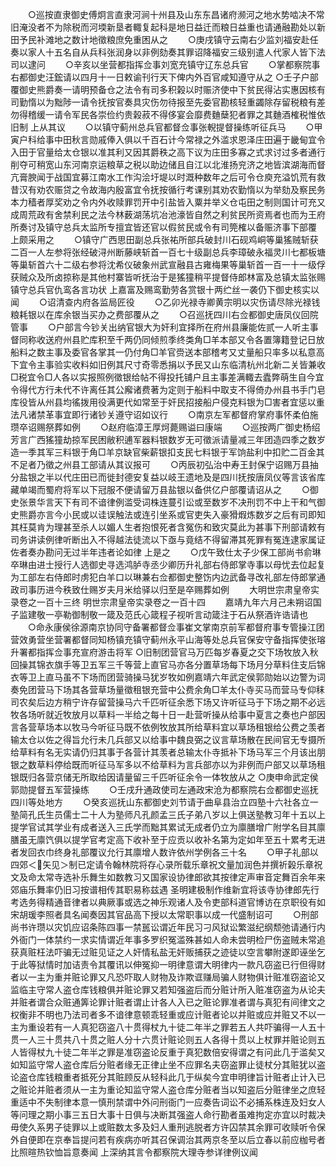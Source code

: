 <!-- { "loadSidebar": true } -->
　　○巡按直隶御史傅炯言直隶河涧十州县及山东东昌诸府濒河之地水势啮决不常旧淹没者不为除税而河堧新垦者輙复起科是地日益迁而粮日益重也请通融勘处以新田予民补滩地之数计地徵粮庶免重困从之
　　○庚戌镇守云南右少监刘福安赴任奏以家人十五名自从兵科张润身以非例劾奏其罪诏降福安三级别遣人代家人皆下法司以逮问
　　○辛亥以坐营都指挥佥事刘宽充镇守辽东总兵官
　　○掌都察院事右都御史汪鋐请以四月十一日敕谕刊行天下俾内外百官咸知遵守从之
○壬子户部覆御史熊爵奏一请明预备仓之法令有司多积榖以时赈济使中下贫民得沾实惠因核有司勤惰以为黜陟一请令抚按官奏具灾伤勿待报至先委官勘核轻重蠲除存留税粮有差勿得稽缓一请令军民各崇俭约贵榖菽不得侈宴会靡费麯蘖犯者罪之其麯酒榷税惟依旧制  上从其议
　　○以镇守蓟州总兵官都督佥事张輗提督操练听征兵马
　　○甲寅户科给事中田秋言勋戚俸入俱以千百石计今常禄之外滥求恩泽庄田遍于畿甸宜令入田于官量给太仓银以准其利又因其爵秩之高下议为庄田多寡之式求讨过多者通行削夺可稍宽山东河南京运粮草之税以助边储且自江以北淮扬兖济之地皆滨湖海而督亢膏腴闻于战国宜募江南水工作沟浍圩堤以时溉种数年之后可令仓庾充溢饥荒有救昔汉有劝农赈贷之令故海内殷富宜令抚按循行考课别其劝农勤惰以为举劾及察民务本力穑者厚奖劝之令内外收赎罪罚开中引盐皆入粟并举义仓屯田之制则国计可充又成周荒政有舍禁利民之法今林薮湖荡坑冶池濠皆自然之利贫民所资焉者也而为王府所奏讨及镇守总兵太监所专擅宜皆还官以假贫民或令有司筦榷以备赈济事下部覆  上颇采用之
　　○镇守广西思田副总兵张祐所部兵破封川石砚鸡峒等巢猺贼斩获二百一人左参将张经破浔州断藤峡斩首一百七十级副总兵李璋破永福灵川七都板塘等巢斩首六十二级右参将沈希仪破象州武宣融县古雍梅果等巢斩首一百一十一级俘获贼众及所卤掠称是其他村寨皆听抚治于是猺獞稍平提督侍郎林富及总镇太监张赐镇守总兵官仇鸾各言功状  上嘉富及赐鸾勤劳各赏银十两纻丝一袭仍下御史核实以闻
　　○诏清查内府各监局匠役
　　○乙卯光禄寺卿黄宗明以灾伤请尽除光禄钱粮耗银以在库余银当买办之费部覆从之
　　○召巡抚四川右佥都御史唐凤仪回院管事
　　○户部言今钞关出纳官银大为奸利宜择所在府州县廉能佐贰一人听主事督同称收送府州县贮库积至千两仍同倾煎季终类角□羊本部又令各置簿籍登记日放船料之数主事及委官各掌其一仍付角□羊官赍送本部稽考又丈量船只率多以私意高下宜令主事验实收料如旧例其尺寸奇零悉捐以予民又山东临清杭州北新二关皆兼收□税宜令□人各以实报照例徵银给帖不得投托铺户且主事差满輙去蠹弊萌生自今宜令得代方行未代不许离任其公廨诸费著为定则于船料中取支不得倚办州县书手门皂库役皆从州县均徭拨用役满更代如常至于奸民招接船户侵克料银为□害者宜惩以重法凡诸禁革事宜即行诸钞关遵守诏如议行
　　○南京左军都督府掌府事怀柔伯施瓒卒诏赐祭葬如例
　　○赵府临漳王厚炣薨赐谥曰康端
　　○巡按两广御史杨绍芳言广西猺獞劫掠军民困敝积逋军器料银数岁无可徵派请量减三年团造四季之数岁造一季其军三料银于角□羊京缺官柴薪银扣支民七料银于军饷盐利中扣贮二百金其不足者乃徵之州县工部请从其议报可
　　○丙辰初弘治中寿王封保宁诏赐万县抽分盐银之半以代庄田已而徙封德安复益以岐王遗地及是四川抚按唐凤仪等言该省库藏单竭而蜀府将军以下冠服不便请留万县盐银以备供亿户部覆请诏从之
　　○御史张景华言天下有司不谙律例滥受词株连蔓引讼或至数岁不决刑罚不中上干和气御史熊爵亦言今小民或以诖误触法或连引坐系或官吏失入豪猾煆炼数岁之后有司即知其枉莫肯为理甚至杀人以媚人生者抱恨死者含冤伤和致灾莫此为甚事下刑部请敕有司务讲读例律听断出入不得越法徒流以下亟与竟结不得留滞其死罪有冤连逮家属证佐者奏办勘问无过半年违者论如律  上是之
　　○戊午致仕太子少保工部尚书俞琳卒琳由进士授行人选御史寻选鸿胪寺丞少卿历升礼部右侍郎掌寺事以母忧去位起复为工部左右侍郎时虏犯白羊口以琳兼右佥都御史整饬内边武备寻改礼部左侍郎掌通政司事历进今秩致仕赐岁夫月米给驿以归至是卒赐葬如例
　　大明世宗肃皇帝实录卷之一百十三终
明世宗肃皇帝实录卷之一百十四
　　嘉靖九年六月己未朔诏国子监建敬一亭勒御制敬一箴及范氏心箴程子视听言动箴注于石从祭酒许诰请也
　　○命永康侯徐源南京协同守备署都督佥事崔文掌南京前军都督府事专管操江团营效勇营坐营署都督同知杨镇充镇守蓟州永平山海等处总兵官保安守备指挥使张瑢升署都指挥佥事充宣府游击将军
○旧制团营官马万匹每岁春夏之交下场牧放入秋回操其锦衣旗手等卫五军三千等营上直官马亦各分置草场每下场月分草料住支后锦衣等卫上直马虽不下场而团营骑操马犹岁牧如例嘉靖六年武定侯郭勋始以边警为词奏免团营马下场其各营草场量徵租银充营中公费余角□羊太仆寺买马而营马专仰秣司农矣后边方稍宁许存留营操马六千匹听征余悉下场又许听征马于下场之期不必远牧各场听就近牧放月以草料一半给之每十日一赴营听操从给事中夏言之奏也户部因言各营草场本以牧马今听征马既不依例牧放其所给草料宜以草场租银给公费之羡者输太仓以佐之得旨允行未几兵部又以给事中魏良弼之议言草场散在民间官无专摄所给草料有名无实请仍归其事于各营计其羡者总输太仆寺抵补下场马军三个月该出朋银之数草料停给既而听征马军多以不给草料为言兵部亦以为非例而户部又以草场租银既归各营京储无所取给因请量留三千匹听征余令一体牧放从之
○庚申命武定侯郭勋提督五军营操练
　　○壬戌升通政使司左通政宋沧为都察院右佥都御史巡抚四川等处地方
　　○癸亥巡抚山东都御史刘节请于曲阜县治立四塾十六社各立一塾简孔氏生员儒士二十人为塾师凡孔颜孟三氏子弟八岁以上俱送塾教习年十五以上提学官试其学业有成者送入三氏学而黜其累试无成者仍立为廪膳增广附学名目其廪膳虽无廪饩俱以提学官考定高下收补至于应贡以收补名第为定如年至五十累考无进者发回衣巾终身礼部覆议允行其廪增人数许依州学例各三十名
　　○甲子礼部以四郊＜矢见＞制已定请令翰林院将存心录所载乐章祝文量加润色并撰祈榖乐章祝文及命太常寺选补乐舞生如数教习又国家设协律郎欲其按律定声审音定舞百余年来  郊庙乐舞率仍旧习按谱相传其职易称兹遇  圣明建极制作维新宜将该寺协律郎先行考选务得精通音律者以典厥事或选之神乐观诸人及令吏部科道官博访在京职役有如宋胡瑗李照者具名闻奏因其官品高下授以太常职事以成一代盛制诏可
　　○刑部尚书许瓒以灾饥应诏条陈四事一禁嚚讼谓近年民习刁风狱讼繁滋纪纲颓弛请通行内外衙门一体禁约一求实情谓近年事多罗织冤滥殊甚如人命未尝明检尸伤盗贼未常追获真赃枉法吓骗无过赃见证之人奸情私盐无奸贩捕获之迹徒以空言攀附遂即诬坐乞于此等狱情时加诘责令其覆讯以伸冤抑一明律意谓大明律内一款凡窃盗已行但得财者以一主为重并赃论罪又凡恐吓取人财物及诈欺诓赚局骗人财物俱计赃准窃盗论又监临主守常人盗仓库钱粮俱并赃论罪又若知强盗后而分赃计所入赃准窃盗为从论夫并赃者谓合众赃通筭论罪计赃者谓止计各人入已之赃论罪准者谓与真犯有间律文之权衡非不明也乃法司者多不谙律意顿乖轻重或应计赃者论以并赃或应并赃又不以一主为重设若有一人真犯窃盗八十贯得杖九十徒二年半之罪若五人共吓骗得一人五十贯一人三十贯共八十贯之赃人分十六贯计赃论则五人各得十贯以上杖罪并赃论则五人皆得杖九十徒二年半之罪是准窃盗论反重于真犯数倍安得谓之有问此几于滥矣又如知监守常人盗仓库后分赃者缘无正律止坐不应罪名夫窃盗罪止徒杖分其赃犹以盗论盗仓库钱粮重者抵死分其赃顾反从轻科此几于纵矣今宜申明律旨计赃者止计入已之赃论并赃者须从一主为重论知监守常人盗仓库分赃者当以知盗后分赃律坐之庶轻重适中不失制律本意一慎刑禁谓中外问刑衙门一应奏告词讼不必捕系株连及妇女人等问理之期小事三五日大事十日俱与决断其强盗人命行勘者虽难拘定亦宜以时裁决毋使久系男子徒罪以上或赃数太多及妇人重刑逃脱者方许囚禁其余罪可收赎听令保外自便即在京奉旨提问若有疾病亦听其召保调治其两京冬至以后立春以前应枷号者比照暄热钦恤旨意奏闻  上深纳其言令都察院大理寺参详律例议闻
